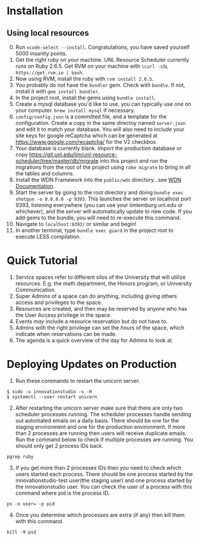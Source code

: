 
Installation
============

Using local resources
---------------------
0. Run `xcode-select --install`. Congratulations, you have saved yourself 5000 insanity points.
1. Get the right ruby on your machine. UNL Resource Scheduler currently runs on Ruby 2.6.5. Get RVM on your machine with `\curl -sSL https://get.rvm.io | bash`.
2. Now using RVM, install the ruby with `rvm install 2.6.5`.
3. You probably do not have the `bundler` gem. Check with `bundle`. If not, install it with `gem install bundler`.
4. In the project root, install the gems using `bundle install`.
5. Create a mysql database you'd like to use, you can typically use one on your computer. `brew install mysql` if necessary. 
6. `config/config.json` is a committed file, and a template for the configuration. Create a copy in the same directoy named `server.json` and edit it to match your database. You will also need to include your site keys for google reCaptcha which can be generated at https://www.google.com/recaptcha/ for the V2 checkbox.
7. Your database is currently blank. Import the production database or copy https://git.unl.edu/iim/unl-resource-scheduler/tree/master/db/migrate into this project and run the migrations from the root of the project using `rake migrate` to bring in all the tables and columns.
8. Install the WDN Framework into the `public/wdn` directory...see [WDN Documentation](http://wdn.unl.edu/documentation).
9. Start the server by going to the root directory and doing `bundle exec shotgun -o 0.0.0.0 -p 9393`. This launches the server on localhost port 9393, listening everywhere (you can use your iimlemburg.unl.edu or whichever), and the server will automatically update to new code. If you add gems to the bundle, you will need to re-execute this command.
10. Navigate to `localhost:9393/` or similar and begin!
11. In another terminal, type `bundle exec guard` in the project root to execute LESS compilation.

Quick Tutorial
==============
1. Service spaces refer to different silos of the University that will utilize resources. E.g. the math department, the Honors program, or University Communication.
2. Super Admins of a space can do anything, including giving others access and privileges to the space.
3. Resources are created, and then may be reserved by anyone who has the User Access privilege in the space. 
4. Events *may* include a resource reservation but do not have to.
5. Admins with the right privilege can set the *hours* of the space, which indicate when reservations can be made.
6. The agenda is a quick overview of the day for Admins to look at. 

Deploying Updates on Production
===============================
1. Run these commands to restart the unicorn server.
```
$ sudo -u innovationstudio -s -H
$ systemctl --user restart unicorn
```
2. After restarting the unicorn server make sure that there are only two scheduler processes running. The scheduler processes handle sending out automated emails on a daily basis. There should be one for the staging environment and one for the production environment. If more than 2 processes are running then users will receive duplicate emails. Run the command below to check if multiple processes are running. You should only get 2 process IDs back.
```
pgrep ruby
```
3. If you get more than 2 processes IDs then you need to check which users started each process. There should be one process started by the innovationstudio-test user(the staging user) and one process started by the innovationstudio user. You can check the user of a process with this command where pid is the process ID.
```
ps -o user= -p pid
```
4. Once you determine which processes are extra (if any) then kill them with this command.
```
kill -9 pid
```
